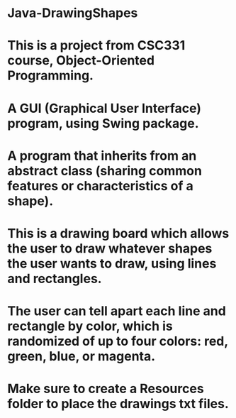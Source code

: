 # Java-DrawingShapes
# This is a project from CSC331 course, Object-Oriented Programming.
# A GUI (Graphical User Interface) program, using Swing package.
# A program that inherits from an abstract class (sharing common features or characteristics of a shape).
# This is a drawing board which allows the user to draw whatever shapes the user wants to draw, using lines and rectangles.
# The user can tell apart each line and rectangle by color, which is randomized of up to four colors: red, green, blue, or magenta.
# Make sure to create a Resources folder to place the drawings txt files.


